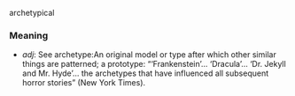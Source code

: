archetypical
### Meaning
+ _adj_: See archetype:An original model or type after which other similar things are patterned; a prototype: “‘Frankenstein’... ‘Dracula’... ‘Dr. Jekyll and Mr. Hyde’... the archetypes that have influenced all subsequent horror stories” (New York Times).
